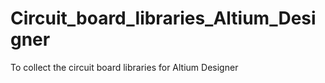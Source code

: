 # Circuit_board_libraries_Altium_Designer
To collect the circuit board libraries for Altium Designer
